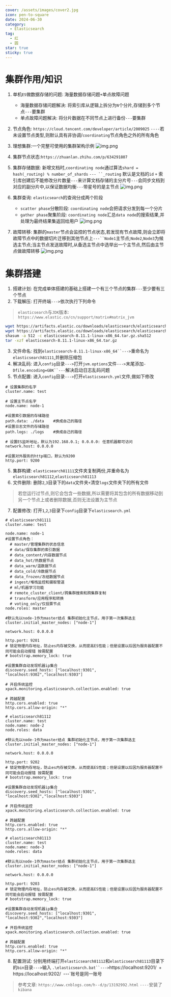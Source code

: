 ```yaml
---
cover: /assets/images/cover2.jpg
icon: pen-to-square
date: 2024-06-30
category:
  - Elasticsearch
tag:
  - 红
  - 圆
star: true
sticky: true
---
```


# 集群作用/知识
1. 单机`ES`做数据存储的问题: 海量数据存储问题`+`单点故障问题
   - 海量数据存储问题解决: 将索引库从逻辑上拆分为`N`个分片,存储到多个节点`---`要集群 
   - 单点故障问题解决: 将分片数据在不同节点上进行备份`---`要集群
2. 节点角色: `https://cloud.tencent.com/developer/article/2009025` `----`若未设置节点类型,则默认具有非协调/`coordinating`节点角色之外的所有角色
3. 理想集群:一个完整可使用的集群架构示例
![img.png](image/img_6.png)
4. 集群节点状态:`https://zhuanlan.zhihu.com/p/634291807`

4. 集群存储数据: 新增文档时,`coordinating node`通过算法`shard = hash(_routing) % number_of_shards` `--- ``_routing` 默认是文档的`id` `+` 索引库创建后不能修改分片数量`---`来计算文档存储的主分片号`---`会同步文档到对应的副分片中,以保证数据均衡`---`带星号的是主节点
![img.png](image/img_7.png)
5. 集群查询: `elasticsearch`的查询分成两个阶段
   - `scatter phase`分散阶段: `coordinating node`会把请求分发到每一个分片
   - `gather phase`聚集阶段: `coordinating node`汇总`data node`的搜索结果,并处理为最终结果集返回给用户
![img.png](image/img_8.png)
7. 故障转移: 集群的`master`节点会监控的节点状态,若发现有节点故障,则会立即将故障节点中的数据切片迁移到其他节点上`---``Node1`主节点;`Node2`,`Node3`为候选主节点;当主节点发送故障时,从备选主节点中选举出一个主节点,然后由主节点做故障转移
![img.png](image/img_9.png)

# 集群搭建
1. 搭建计划: 在完成单体搭建的基础上搭建一个有三个节点的集群`---`至少要有三个节点
2. 下载解压: 打开终端`--->`依次执行下列命令
>  `elasticsearch`与`JDK`版本: `https://www.elastic.co/cn/support/matrix#matrix_jvm`
```bash
wget https://artifacts.elastic.co/downloads/elasticsearch/elasticsearch-8.11.1-linux-x86_64.tar.gz
wget https://artifacts.elastic.co/downloads/elasticsearch/elasticsearch-8.11.1-linux-x86_64.tar.gz.sha512
shasum -a 512 -c elasticsearch-8.11.1-linux-x86_64.tar.gz.sha512
tar -xzf elasticsearch-8.11.1-linux-x86_64.tar.gz
```
3. 文件命名: 找到`elasticsearch-8.11.1-linux-x86_64``--->`重命名为`elasticsearch81111`,并删除压缩包
3. 解决乱码: 进入`config`目录`--->`打开`jvm.options`文件`--->`末尾添加`-Dfile.encoding=GBK``---`解决启动日志乱码问题
4. 节点配置: 进入`config`目录`--->`打开`elasticsearch.yml`文件,做如下修改
```text
# 设置集群的名字
cluster.name: test

# 设置主节点名字
node.name: node-1

#设置索引数据的存储路径
path.data: ./data    #换成自己的路径
#设置日志文件的存储路径
path.logs: ./logs    #换成自己的路径

# 设置ES监听地址，默认为192.168.0.1; 0.0.0.0: 任意机器都可访问
network.host: 0.0.0.0

#设置对外服务的http端口，默认为9200
http.port: 9200
```
5. 集群构建: `elasticsearch81111`文件夹复制两份,并重命名为`elasticsearch81112`,`elasticsearch81113`
6. 文件删除: 删除`2`,`3`目录下的`data`文件夹`+`清空`logs`文件夹下的所有文件
>  若您运行过节点,则它会包含一些数据,所以需要将其包含的所有数据移动到另一个节点上或者删除数据,否则无法设置为主节点
7. 配置修改: 打开`1`,`2`,`3`目录下`config`目录下`elasticsearch.yml`
```text
# elasticsearch81111
cluster.name: test

node.name: node-1
#设置节点角色：
  # master/管理集群的状态信息
  # data/保存集群的索引数据
  # data_content/内容数据节点
  # data_hot/热数据节点
  # data_warm/温数据节点
  # data_cold/冷数据节点
  # data_frozen/冻结数据节点
  # ingest/堆栈监控和摄取管道
  # ml/机器学习功能
  # remote_cluster_client/跨集群搜索和跨集群复制
  # transform/应用程序和转换
  # voting_only/仅投票节点
node.roles: master

#默认先以node-1作为master结点 集群初始化主节点，用于第一次集群选主
cluster.initial_master_nodes: ["node-1"]

network.host: 0.0.0.0

http.port: 9201
# 锁定物理内存地址，防止es内存被交换，从而提高ES性能；但是设置以后因为服务器配置不同可能会启动报错 按需配置
# bootstrap.memory_lock: true

#设置集群自动发现机器ip集合
discovery.seed_hosts: ["localhost:9301", "localhost:9302","localhost:9303"]

# 开启传统监控
xpack.monitoring.elasticsearch.collection.enabled: true

# 跨越配置
http.cors.enabled: true
http.cors.allow-origin: "*"

```
```text
# elasticsearch81112
cluster.name: test
node.name: node-2
node.roles: data

#默认先以node-1作为master结点 集群初始化主节点，用于第一次集群选主
cluster.initial_master_nodes: ["node-1"]

network.host: 0.0.0.0

http.port: 9202
# 锁定物理内存地址，防止es内存被交换，从而提高ES性能；但是设置以后因为服务器配置不同可能会启动报错 按需配置
# bootstrap.memory_lock: true

#设置集群自动发现机器ip集合
discovery.seed_hosts: ["localhost:9301", "localhost:9302","localhost:9303"]

# 开启传统监控
xpack.monitoring.elasticsearch.collection.enabled: true

# 跨越配置
http.cors.enabled: true
http.cors.allow-origin: "*"
```
```text
# elasticsearch81113
cluster.name: test
node.name: node-3
node.roles: data

#默认先以node-1作为master结点 集群初始化主节点，用于第一次集群选主
cluster.initial_master_nodes: ["node-1"]

network.host: 0.0.0.0

http.port: 9203
# 锁定物理内存地址，防止es内存被交换，从而提高ES性能；但是设置以后因为服务器配置不同可能会启动报错 按需配置
# bootstrap.memory_lock: true

#设置集群自动发现机器ip集合
discovery.seed_hosts: ["localhost:9301", "localhost:9302","localhost:9303"]

# 开启传统监控
xpack.monitoring.elasticsearch.collection.enabled: true

# 跨越配置
http.cors.enabled: true
http.cors.allow-origin: "*"
```
8. 配置测试: 分别用终端打开`elasticsearch81112`和`elasticsearch81113`目录下的`bin`目录`--->`输入 `.\elasticsearch.bat``--->`https://localhost:9201/` `+` `https://localhost:9202/` `---`账号是同一账号
>  参考文章: `https://www.cnblogs.com/h--d/p/13192992.html` `----`安装了`kibana`
